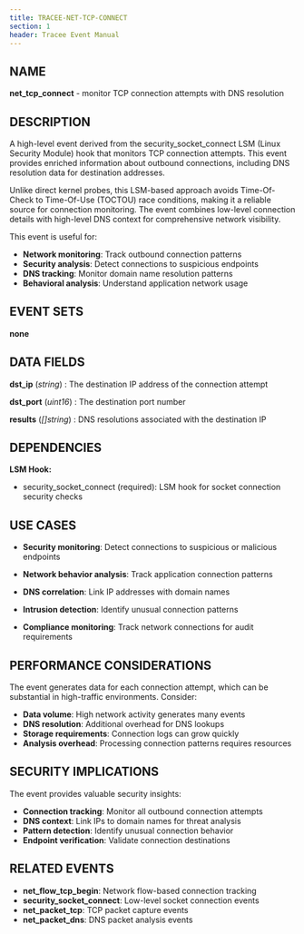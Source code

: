 ```yaml
---
title: TRACEE-NET-TCP-CONNECT
section: 1
header: Tracee Event Manual
---
```


## NAME

**net_tcp_connect** - monitor TCP connection attempts with DNS resolution

## DESCRIPTION

A high-level event derived from the security_socket_connect LSM (Linux Security Module) hook that monitors TCP connection attempts. This event provides enriched information about outbound connections, including DNS resolution data for destination addresses.

Unlike direct kernel probes, this LSM-based approach avoids Time-Of-Check to Time-Of-Use (TOCTOU) race conditions, making it a reliable source for connection monitoring. The event combines low-level connection details with high-level DNS context for comprehensive network visibility.

This event is useful for:

- **Network monitoring**: Track outbound connection patterns
- **Security analysis**: Detect connections to suspicious endpoints
- **DNS tracking**: Monitor domain name resolution patterns
- **Behavioral analysis**: Understand application network usage

## EVENT SETS

**none**

## DATA FIELDS

**dst_ip** (*string*)
: The destination IP address of the connection attempt

**dst_port** (*uint16*)
: The destination port number

**results** (*[]string*)
: DNS resolutions associated with the destination IP

## DEPENDENCIES

**LSM Hook:**

- security_socket_connect (required): LSM hook for socket connection security checks

## USE CASES

- **Security monitoring**: Detect connections to suspicious or malicious endpoints

- **Network behavior analysis**: Track application connection patterns

- **DNS correlation**: Link IP addresses with domain names

- **Intrusion detection**: Identify unusual connection patterns

- **Compliance monitoring**: Track network connections for audit requirements

## PERFORMANCE CONSIDERATIONS

The event generates data for each connection attempt, which can be substantial in high-traffic environments. Consider:

- **Data volume**: High network activity generates many events
- **DNS resolution**: Additional overhead for DNS lookups
- **Storage requirements**: Connection logs can grow quickly
- **Analysis overhead**: Processing connection patterns requires resources

## SECURITY IMPLICATIONS

The event provides valuable security insights:

- **Connection tracking**: Monitor all outbound connection attempts
- **DNS context**: Link IPs to domain names for threat analysis
- **Pattern detection**: Identify unusual connection behavior
- **Endpoint verification**: Validate connection destinations

## RELATED EVENTS

- **net_flow_tcp_begin**: Network flow-based connection tracking
- **security_socket_connect**: Low-level socket connection events
- **net_packet_tcp**: TCP packet capture events
- **net_packet_dns**: DNS packet analysis events
